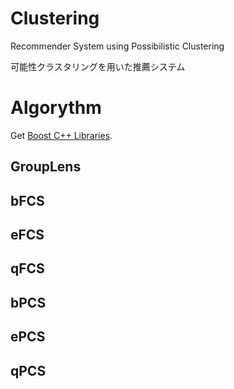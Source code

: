 # Clustering
Recommender System using Possibilistic Clustering

可能性クラスタリングを用いた推薦システム

# Algorythm
Get [Boost C++ Libraries](https://www.boost.org/).

## GroupLens
## bFCS
## eFCS
## qFCS
## bPCS
## ePCS
## qPCS